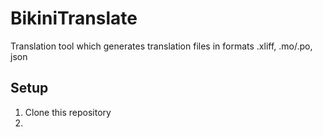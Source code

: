 # BikiniTranslate

Translation tool which generates translation files in formats .xliff, .mo/.po, json

## Setup

1. Clone this repository
2.